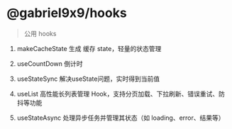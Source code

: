 # @gabriel9x9/hooks

> 公用 hooks

1. makeCacheState 
生成 缓存 state，轻量的状态管理

2. useCountDown
倒计时

3. useStateSync
解决useState问题，实时得到当前值

4. useList
高性能长列表管理 Hook，支持分页加载、下拉刷新、错误重试、防抖等功能

5. useStateAsync
处理异步任务并管理其状态（如 loading、error、结果等）